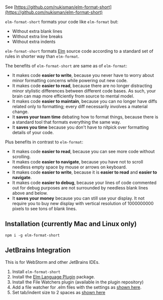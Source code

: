 
See [https://github.com/nukisman/elm-format-short](https://github.com/nukisman/elm-format-short)

`elm-format-short` formats your code like `elm-format` but: 
* Without extra blank lines
* Without extra line breaks
* Without extra indents
    
`elm-format-short` formats [Elm](http://elm-lang.org) source code according to a standard set of rules in shorter way than `elm-format`.

The benefits of `elm-format-short` are same as of `elm-format`:
 - It makes code **easier to write**, because you never have to worry about minor formatting concerns while powering out new code.
 - It makes code **easier to read**, because there are no longer distracting minor stylistic differences between different code bases. As such, your brain can map more efficiently from source to mental model.
 - It makes code **easier to maintain**, because you can no longer have diffs related only to formatting; every diff necessarily involves a material change.
 - It **saves your team time** debating how to format things, because there is a standard tool that formats everything the same way.
 - It **saves you time** because you don't have to nitpick over formatting details of your code.

Plus benefits in contrast to `elm-format`:
 - It makes code **easier to read**, because you can see more code without scrolling.
 - It makes code **easier to navigate**, because you have not to scroll needless empty space by mouse or arrows on keyboard.
 - It makes code **easier to write**, because it is **easier to read** and **easier to navigate**.
 - It makes code **easier to debug**, because your lines of code commented out for debug purposes are not surrounded by needless blank lines above and below.
 - It **saves your money** because you can still use your display. It not require you to buy new display with vertical resolution of 1000000000 pixels to see tons of blank lines.
  

## Installation (currently Mac and Linux only) 

`npm i -g elm-format-short`  

## JetBrains Integration

This is for WebStorm and other JetBrains IDEs.

1. Install `elm-format-short`
1. Install the [Elm Language Plugin](https://durkiewicz.github.io/elm-plugin/) package.
1. Install the File Watchers plugin (available in the plugin repository)
1. Add a file watcher for .elm files with the settings as [shown here](https://github.com/nukisman/elm-format-short/blob/master/img/JetBrains%20setup.png).
1. Set tab/indent size to 2 spaces as [shown here](https://github.com/nukisman/elm-format-short/blob/master/img/JetBrains%20setup%20tabsize.png)
 